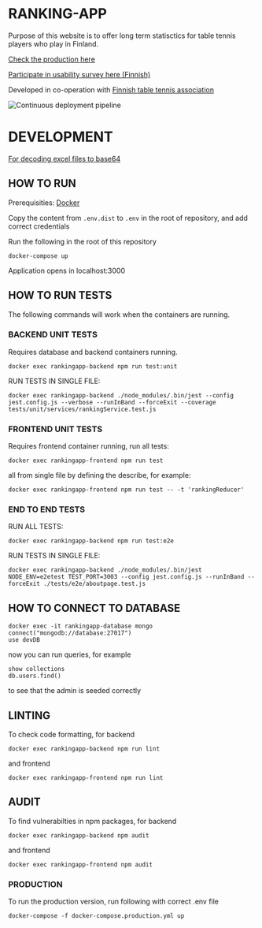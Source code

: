 # RANKING-APP

Purpose of this website is to offer long term statisctics
for table tennis players who play in Finland.
    
[Check the production here](https://tt-ranks-fin.herokuapp.com/#/)

[Participate in usability survey here (Finnish)](https://forms.gle/PGYservE1tnc56tBA)

Developed in co-operation with [Finnish table tennis association](http://www.sptl.fi/sptl_uudet/)

![Continuous deployment pipeline](https://github.com/FummiTaksi/ranking-app/workflows/Continuous%20deployment%20pipeline/badge.svg)



# DEVELOPMENT

[For decoding excel files to base64](https://www.browserling.com/tools/file-to-base64)

## HOW TO RUN

Prerequisities: [Docker](https://docs.docker.com/get-docker/)

Copy the content from `.env.dist` to `.env` in the root of repository, and add correct credentials 

Run the following in the root of this repository

```
docker-compose up
```

Application opens in localhost:3000


## HOW TO RUN TESTS

The following commands will work when the containers are running.

### BACKEND UNIT TESTS

Requires database and backend containers running. 

```
docker exec rankingapp-backend npm run test:unit
```

RUN TESTS IN SINGLE FILE:

```
docker exec rankingapp-backend ./node_modules/.bin/jest --config jest.config.js --verbose --runInBand --forceExit --coverage tests/unit/services/rankingService.test.js
```

### FRONTEND UNIT TESTS

Requires frontend container running, run all tests:

```
docker exec rankingapp-frontend npm run test
```

all from single file by defining the describe, for example: 

```
docker exec rankingapp-frontend npm run test -- -t 'rankingReducer'
```


### END TO END TESTS

RUN ALL TESTS:

```
docker exec rankingapp-backend npm run test:e2e
```

RUN TESTS IN SINGLE FILE:

```
docker exec rankingapp-backend ./node_modules/.bin/jest NODE_ENV=e2etest TEST_PORT=3003 --config jest.config.js --runInBand --forceExit ./tests/e2e/aboutpage.test.js
```


## HOW TO CONNECT TO DATABASE


````
docker exec -it rankingapp-database mongo
connect("mongodb://database:27017")
use devDB
````

now you can run queries, for example

```
show collections
db.users.find()
```

to see that the admin is seeded correctly

## LINTING

To check code formatting, for backend
````
docker exec rankingapp-backend npm run lint
````
and frontend
````
docker exec rankingapp-frontend npm run lint
````


## AUDIT

To find vulnerabilties in npm packages, for backend
````
docker exec rankingapp-backend npm audit
````
and frontend
````
docker exec rankingapp-frontend npm audit
````


### PRODUCTION

To run the production version, run following with correct .env file


```
docker-compose -f docker-compose.production.yml up
```